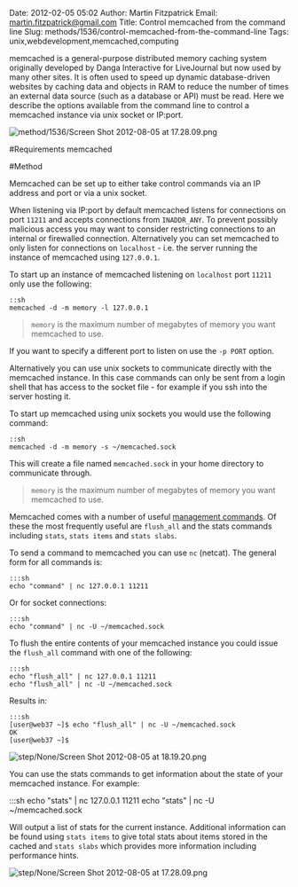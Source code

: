 Date: 2012-02-05 05:02
Author: Martin Fitzpatrick
Email: martin.fitzpatrick@gmail.com
Title: Control memcached from the command line
Slug: methods/1536/control-memcached-from-the-command-line
Tags: unix,webdevelopment,memcached,computing

memcached is a general-purpose distributed memory caching system originally developed by Danga Interactive for LiveJournal but now used by many other sites. It is often used to speed up dynamic database-driven websites by caching data and objects in RAM to reduce the number of times an external data source (such as a database or API) must be read. Here we describe the options available from the command line to control a memcached instance via unix socket or IP:port.


![method/1536/Screen Shot 2012-08-05 at 17.28.09.png](/static/images/method/1536/Screen%20Shot%202012-08-05%20at%2017.28.09.png)




#Requirements
memcached

#Method

Memcached can be set up to either take control commands via an IP address and port or via a unix socket. 

When listening via IP:port by default memcached listens for connections on port `11211` and accepts connections from `INADDR_ANY`. To prevent possibly malicious access you may want to consider restricting connections to an internal or firewalled connection. Alternatively you can set memcached to only listen for connections on `localhost` - i.e. the server running the instance of memcached using  `127.0.0.1`. 

To start up an instance of memcached listening on `localhost` port `11211` only use the following:

    ::sh
    memcached -d -m memory -l 127.0.0.1





>`memory` is the maximum number of megabytes of memory you want memcached to use.

 If you want to specify a different port to listen on use the `-p PORT` option.


Alternatively you can use unix sockets to communicate directly with the memcached instance. In this case commands can only be sent from a login shell that has access to the socket file - for example if you ssh into the server hosting it.

To start up memcached using unix sockets you would use the following command:

    ::sh
    memcached -d -m memory -s ~/memcached.sock 

This will create a file named `memcached.sock` in your home directory to communicate through.


>`memory` is the maximum number of megabytes of memory you want memcached to use.


Memcached comes with a number of useful [management commands](http://code.google.com/p/memcached/wiki/NewCommands). Of these the most frequently useful are `flush_all` and the stats commands including `stats`, `stats items` and `stats slabs`.

To send a command to memcached you can use `nc` (netcat). The general form for all commands is:

    :::sh
    echo "command" | nc 127.0.0.1 11211

Or for socket connections:

    :::sh
    echo "command" | nc -U ~/memcached.sock





To flush the entire contents of your memcached instance you could issue the `flush_all` command with one of the following:

    :::sh
    echo "flush_all" | nc 127.0.0.1 11211
    echo "flush_all" | nc -U ~/memcached.sock

Results in:

    :::sh
    [user@web37 ~]$ echo "flush_all" | nc -U ~/memcached.sock
    OK
    [user@web37 ~]$ 



![step/None/Screen Shot 2012-08-05 at 18.19.20.png](/static/images/step/None/Screen%20Shot%202012-08-05%20at%2018.19.20.png)



You can use the stats commands to get information about the state of your memcached instance. For example:

   :::sh
    echo "stats" | nc 127.0.0.1 11211
    echo "stats" | nc -U ~/memcached.sock

Will output a list of stats for the current instance. Additional information can be found using `stats items` to give total stats about items stored in the cached and `stats slabs` which provides more information including performance hints.

![step/None/Screen Shot 2012-08-05 at 17.28.09.png](/static/images/step/None/Screen%20Shot%202012-08-05%20at%2017.28.09.png)





